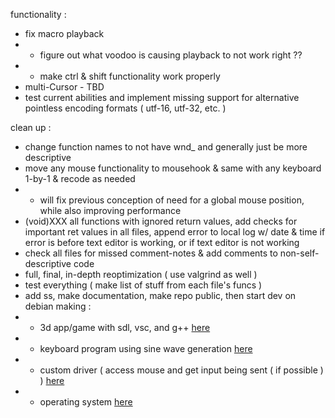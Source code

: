 functionality :
- fix macro playback
- - figure out what voodoo is causing playback to not work right ??
- - make ctrl & shift functionality work properly
- multi-Cursor - TBD
- test current abilities and implement missing support for alternative pointless encoding formats ( utf-16, utf-32, etc. )

clean up :
- change function names to not have wnd_ and generally just be more descriptive
- move any mouse functionality to mousehook & same with any keyboard 1-by-1 & recode as needed
- - will fix previous conception of need for a global mouse position, while also improving performance
- (void)XXX all functions with ignored return values, add checks for important ret values in all files, append error to local log w/ date & time if error is before text editor is working, or if text editor is not working
- check all files for missed comment-notes & add comments to non-self-descriptive code
- full, final, in-depth reoptimization ( use valgrind as well )
- test everything ( make list of stuff from each file's funcs )
- add ss, make documentation, make repo public, then start dev on debian making :
- - 3d app/game with sdl, vsc, and g++ [here](https://www.libsdl.org/)
- - keyboard program using sine wave generation [here](https://www.youtube.com/watch?v=5xd9BMxoXqo)
- - custom driver ( access mouse and get input being sent ( if possible ) ) [here]()
- - operating system [here](https://www.youtube.com/watch?v=9t-SPC7Tczc)
